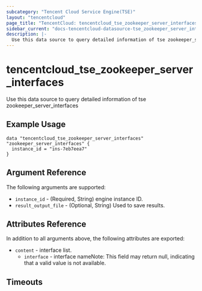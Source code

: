 ```yaml
---
subcategory: "Tencent Cloud Service Engine(TSE)"
layout: "tencentcloud"
page_title: "TencentCloud: tencentcloud_tse_zookeeper_server_interfaces"
sidebar_current: "docs-tencentcloud-datasource-tse_zookeeper_server_interfaces"
description: |-
  Use this data source to query detailed information of tse zookeeper_server_interfaces
---
```


# tencentcloud_tse_zookeeper_server_interfaces

Use this data source to query detailed information of tse zookeeper_server_interfaces

## Example Usage

```hcl
data "tencentcloud_tse_zookeeper_server_interfaces" "zookeeper_server_interfaces" {
  instance_id = "ins-7eb7eea7"
}
```

## Argument Reference

The following arguments are supported:

* `instance_id` - (Required, String) engine instance ID.
* `result_output_file` - (Optional, String) Used to save results.

## Attributes Reference

In addition to all arguments above, the following attributes are exported:

* `content` - interface list.
  * `interface` - interface nameNote: This field may return null, indicating that a valid value is not available.


## Timeouts

<no value>


